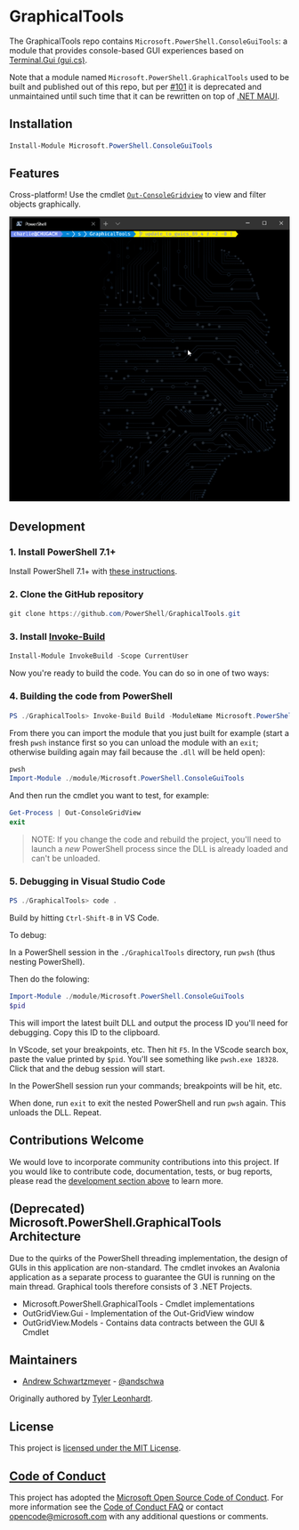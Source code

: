 # GraphicalTools

The GraphicalTools repo contains `Microsoft.PowerShell.ConsoleGuiTools`: a
module that provides console-based GUI experiences based on
[Terminal.Gui (gui.cs)](https://github.com/migueldeicaza/gui.cs).

Note that a module named `Microsoft.PowerShell.GraphicalTools` used to be built
and published out of this repo, but per [#101](https://github.com/PowerShell/GraphicalTools/issues/101)
it is deprecated and unmaintained until such time that it can be rewritten on
top of [.NET MAUI](https://devblogs.microsoft.com/dotnet/introducing-net-multi-platform-app-ui/).

## Installation

```powershell
Install-Module Microsoft.PowerShell.ConsoleGuiTools
```

## Features

Cross-platform! Use the cmdlet
[`Out-ConsoleGridview`](docs/Microsoft.PowerShell.ConsoleGuiTools/Out-ConsoleGridView.md)
to view and filter objects graphically.

![screenshot of Out-ConsoleGridView](docs/Microsoft.PowerShell.ConsoleGuiTools/ocgv.gif)

## Development

### 1. Install PowerShell 7.1+

Install PowerShell 7.1+ with [these instructions](https://github.com/PowerShell/PowerShell#get-powershell).

### 2. Clone the GitHub repository

```powershell
git clone https://github.com/PowerShell/GraphicalTools.git
```

### 3. Install [Invoke-Build](https://github.com/nightroman/Invoke-Build)

```powershell
Install-Module InvokeBuild -Scope CurrentUser
```

Now you're ready to build the code.  You can do so in one of two ways:

### 4. Building the code from PowerShell

```powershell
PS ./GraphicalTools> Invoke-Build Build -ModuleName Microsoft.PowerShell.ConsoleGuiTools
```

From there you can import the module that you just built for example (start a fresh `pwsh` instance first so you can unload the module with an `exit`; otherwise building again may fail because the `.dll` will be held open):

```powershell
pwsh
Import-Module ./module/Microsoft.PowerShell.ConsoleGuiTools
```

And then run the cmdlet you want to test, for example:

```powershell
Get-Process | Out-ConsoleGridView
exit
```

> NOTE: If you change the code and rebuild the project, you'll need to launch a
> _new_ PowerShell process since the DLL is already loaded and can't be unloaded.

### 5. Debugging in Visual Studio Code

```powershell
PS ./GraphicalTools> code .
```

Build by hitting `Ctrl-Shift-B` in VS Code.

To debug:

In a PowerShell session in the `./GraphicalTools` directory, run `pwsh` (thus
nesting PowerShell).

Then do the folowing:

```powershell
Import-Module ./module/Microsoft.PowerShell.ConsoleGuiTools
$pid
```

This will import the latest built DLL and output the process ID you'll need
for debugging. Copy this ID to the clipboard.

In VScode, set your breakpoints, etc. Then hit `F5`. In the VScode search
box, paste the value printed by `$pid`. You'll see something like `pwsh.exe
18328`. Click that and the debug session will start.

In the PowerShell session run your commands; breakpoints will be hit, etc.

When done, run `exit` to exit the nested PowerShell and run `pwsh` again.
This unloads the DLL.  Repeat.

## Contributions Welcome

We would love to incorporate community contributions into this project.  If
you would like to contribute code, documentation, tests, or bug reports,
please read the [development section above](https://github.com/PowerShell/GraphicalTools#development)
to learn more.

## (Deprecated) Microsoft.PowerShell.GraphicalTools Architecture

Due to the quirks of the PowerShell threading implementation, the design of
GUIs in this application are non-standard. The cmdlet invokes an Avalonia
application as a separate process to guarantee the GUI is running on the main
thread. Graphical tools therefore consists of 3 .NET Projects.

- Microsoft.PowerShell.GraphicalTools - Cmdlet implementations
- OutGridView.Gui - Implementation of the Out-GridView window
- OutGridView.Models - Contains data contracts between the GUI & Cmdlet

## Maintainers

- [Andrew Schwartzmeyer](https://andschwa.com) - [@andschwa](https://github.com/andschwa)

Originally authored by [Tyler Leonhardt](http://twitter.com/tylerleonhardt).

## License

This project is [licensed under the MIT License](LICENSE).

## [Code of Conduct][conduct-md]

This project has adopted the [Microsoft Open Source Code of Conduct][conduct-code].
For more information see the [Code of Conduct FAQ][conduct-FAQ] or contact [opencode@microsoft.com][conduct-email] with any additional questions or comments.

[conduct-code]: https://opensource.microsoft.com/codeofconduct/
[conduct-FAQ]: https://opensource.microsoft.com/codeofconduct/faq/
[conduct-email]: mailto:opencode@microsoft.com
[conduct-md]: https://github.com/PowerShell/GraphicalTools/tree/master/CODE_OF_CONDUCT.md

